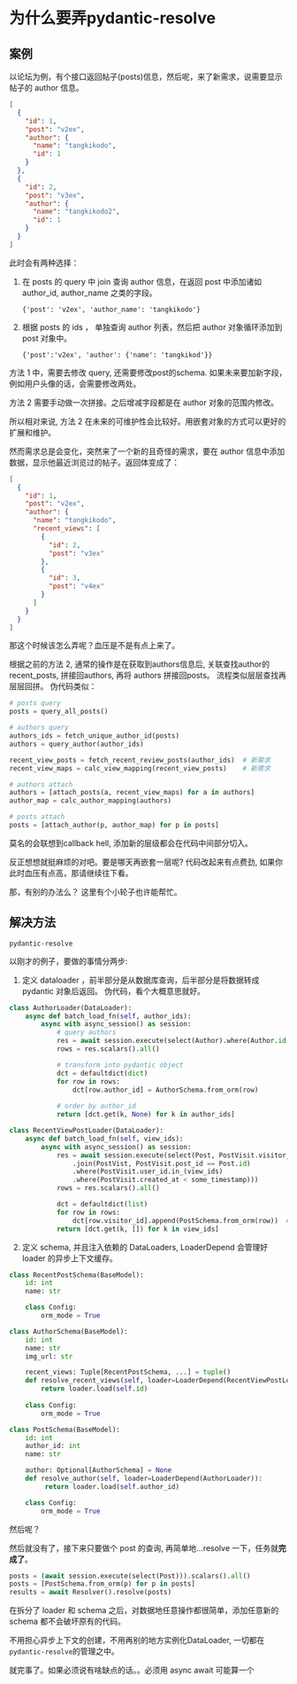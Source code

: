 # 为什么要弄pydantic-resolve

## 案例 

以论坛为例，有个接口返回帖子(posts)信息，然后呢，来了新需求，说需要显示帖子的 author 信息。

```json
[
  {
    "id": 1,
    "post": "v2ex",
    "author": {
      "name": "tangkikodo",
      "id": 1
    }
  },
  {
    "id": 2,
    "post": "v3ex",
    "author": {
      "name": "tangkikodo2",
      "id": 1
    }
  }
]
```

此时会有两种选择：

1. 在 posts 的 query 中 join 查询 author 信息，在返回 post 中添加诸如 author_id, author_name 之类的字段。 

    `{'post': 'v2ex', 'author_name': 'tangkikodo'}`

2. 根据 posts 的 ids ， 单独查询 author 列表，然后把 author 对象循环添加到 post 对象中。 

    `{'post':'v2ex', 'author': {'name': 'tangkikod'}}`

方法 1 中，需要去修改 query, 还需要修改post的schema. 如果未来要加新字段，例如用户头像的话，会需要修改两处。

方法 2 需要手动做一次拼接。之后增减字段都是在 author 对象的范围内修改。

所以相对来说, 方法 2 在未来的可维护性会比较好。用嵌套对象的方式可以更好的扩展和维护。

然而需求总是会变化，突然来了一个新的且奇怪的需求，要在 author 信息中添加数据，显示他最近浏览过的帖子。返回体变成了：

```json
[
  {
    "id": 1,
    "post": "v2ex",
    "author": {
      "name": "tangkikodo",
      "recent_views": [
        {
          "id": 2,
          "post": "v3ex"
        },
        {
          "id": 3,
          "post": "v4ex"
        }
      ]
    }
  }
]
```

那这个时候该怎么弄呢？血压是不是有点上来了。

根据之前的方法 2, 通常的操作是在获取到authors信息后, 关联查找author的recent_posts, 拼接回authors, 再将 authors 拼接回posts。 流程类似层层查找再层层回拼。 伪代码类似：

```python
# posts query
posts = query_all_posts()

# authors query
authors_ids = fetch_unique_author_id(posts)  
authors = query_author(author_ids)

recent_view_posts = fetch_recent_review_posts(author_ids)  # 新需求
recent_view_maps = calc_view_mapping(recent_view_posts)    # 新需求

# authors attach
authors = [attach_posts(a, recent_view_maps) for a in authors]
author_map = calc_author_mapping(authors)

# posts attach
posts = [attach_author(p, author_map) for p in posts]
```
莫名的会联想到callback hell, 添加新的层级都会在代码中间部分切入。

反正想想就挺麻烦的对吧。要是哪天再嵌套一层呢? 代码改起来有点费劲, 如果你此时血压有点高，那请继续往下看。

那，有别的办法么？ 这里有个小轮子也许能帮忙。

## 解决方法

`pydantic-resolve`

以刚才的例子，要做的事情分两步:

1. 定义 dataloader ，前半部分是从数据库查询，后半部分是将数据转成 pydantic 对象后返回。 伪代码，看个大概意思就好。

```python
class AuthorLoader(DataLoader):
    async def batch_load_fn(self, author_ids):
        async with async_session() as session:
            # query authors
            res = await session.execute(select(Author).where(Author.id.in_(author_ids)))
            rows = res.scalars().all()

            # transform into pydantic object
            dct = defaultdict(dict)
            for row in rows:
                dct[row.author_id] = AuthorSchema.from_orm(row)
            
            # order by author_id
            return [dct.get(k, None) for k in author_ids]

class RecentViewPostLoader(DataLoader):
    async def batch_load_fn(self, view_ids):
        async with async_session() as session:
            res = await session.execute(select(Post, PostVisit.visitor_id)  # join 浏览中间表
                .join(PostVist, PostVisit.post_id == Post.id)
                .where(PostVisit.user_id.in_(view_ids)
                .where(PostVisit.created_at < some_timestamp)))
            rows = res.scalars().all()

            dct = defaultdict(list)
            for row in rows:
                dct[row.visitor_id].append(PostSchema.from_orm(row))  # group 到 visitor
            return [dct.get(k, []) for k in view_ids]
```

2. 定义 schema, 并且注入依赖的 DataLoaders, LoaderDepend 会管理好loader 的异步上下文缓存。

```python
class RecentPostSchema(BaseModel):
    id: int
    name: str

    class Config:
        orm_mode = True

class AuthorSchema(BaseModel):
    id: int
    name: str
    img_url: str

    recent_views: Tuple[RecentPostSchema, ...] = tuple()
    def resolve_recent_views(self, loader=LoaderDepend(RecentViewPostLoader)):  
        return loader.load(self.id)
    
    class Config:
        orm_mode = True

class PostSchema(BaseModel):
    id: int
    author_id: int
    name: str

    author: Optional[AuthorSchema] = None
    def resolve_author(self, loader=LoaderDepend(AuthorLoader)):
         return loader.load(self.author_id)

    class Config:
        orm_mode = True
```

然后呢？

然后就没有了，接下来只要做个 post 的查询, 再简单地...resolve 一下，任务就**完成了**。

```python
posts = (await session.execute(select(Post))).scalars().all()
posts = [PostSchema.from_orm(p) for p in posts]
results = await Resolver().resolve(posts)
```

在拆分了 loader 和 schema 之后，对数据地任意操作都很简单，添加任意新的schema 都不会破坏原有的代码。

不用担心异步上下文的创建，不用再别的地方实例化DataLoader, 一切都在`pydantic-resolve`的管理之中。

就完事了。如果必须说有啥缺点的话。。必须用 async await 可能算一个